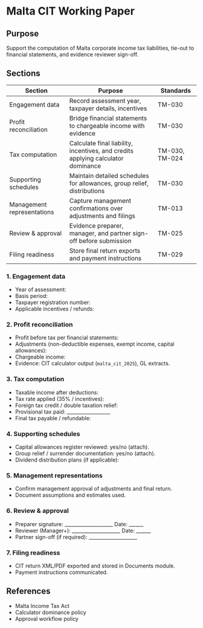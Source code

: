# Malta CIT Working Paper

## Purpose
Support the computation of Malta corporate income tax liabilities, tie-out to financial statements, and evidence reviewer sign-off.

## Sections

| Section | Purpose | Standards |
| --- | --- | --- |
| Engagement data | Record assessment year, taxpayer details, incentives | TM-030 |
| Profit reconciliation | Bridge financial statements to chargeable income with evidence | TM-030 |
| Tax computation | Calculate final liability, incentives, and credits applying calculator dominance | TM-030, TM-024 |
| Supporting schedules | Maintain detailed schedules for allowances, group relief, distributions | TM-030 |
| Management representations | Capture management confirmations over adjustments and filings | TM-013 |
| Review & approval | Evidence preparer, manager, and partner sign-off before submission | TM-025 |
| Filing readiness | Store final return exports and payment instructions | TM-029 |

### 1. Engagement data
- Year of assessment:
- Basis period:
- Taxpayer registration number:
- Applicable incentives / refunds:

### 2. Profit reconciliation
- Profit before tax per financial statements:
- Adjustments (non-deductible expenses, exempt income, capital allowances):
- Chargeable income:
- Evidence: CIT calculator output (`malta_cit_2025`), GL extracts.

### 3. Tax computation
- Taxable income after deductions:
- Tax rate applied (35% / incentives):
- Foreign tax credit / double taxation relief:
- Provisional tax paid: __________________
- Final tax payable / refundable:

### 4. Supporting schedules
- Capital allowances register reviewed: yes/no (attach).
- Group relief / surrender documentation: yes/no (attach).
- Dividend distribution plans (if applicable):

### 5. Management representations
- Confirm management approval of adjustments and final return.
- Document assumptions and estimates used.

### 6. Review & approval
- Preparer signature: ____________________  Date: ______
- Reviewer (Manager+): ____________________  Date: ______
- Partner sign-off (if required): ____________________

### 7. Filing readiness
- CIT return XML/PDF exported and stored in Documents module.
- Payment instructions communicated.

## References
- Malta Income Tax Act
- Calculator dominance policy
- Approval workflow policy
